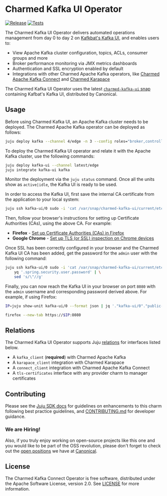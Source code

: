 # Charmed Kafka UI Operator

[![Release](https://github.com/canonical/kafka-ui-operator/actions/workflows/release.yaml/badge.svg)](https://github.com/canonical/kafka-ui-operator/actions/workflows/release.yaml)
[![Tests](https://github.com/canonical/kafka-ui-operator/actions/workflows/ci.yaml/badge.svg?branch=main)](https://github.com/canonical/kafka-ui-operator/actions/workflows/ci.yaml?query=branch%3Amain)

The Charmed Kafka UI Operator delivers automated operations management from day 0 to day 2 on [Kafkbat's Kafka UI](https://github.com/kafbat/kafka-ui), and enables users to:

- View Apache Kafka cluster configuration, topics, ACLs, consumer groups and more
- Broker performance monitoring via JMX metrics dashboards
- Authentication and SSL encryption enabled by default
- Integrations with other Charmed Apache Kafka operators, like [Charmed Apache Kafka Connect](https://charmhub.io/kafka-connect) and [Charmed Karapace](https://charmhub.io/karapace)

The Charmed Kafka UI Operator uses the latest [`charmed-kafka-ui` snap](https://github.com/canonical/charmed-kafka-ui-snap) containing Kafbat's Kafka UI, distributed by Canonical.

## Usage

Before using Charmed Kafka UI, an Apache Kafka cluster needs to be deployed. The Charmed Apache Kafka operator can be deployed as follows:

```bash
juju deploy kafka --channel 4/edge -n 3 --config roles="broker,controller"
```

To deploy the Charmed Kafka UI operator and relate it with the Apache Kafka cluster, use the following commands:

```bash
juju deploy kafka-ui --channel latest/edge
juju integrate kafka-ui kafka
```

Monitor the deployment via the `juju status` command. Once all the units show as `active|idle`, the Kafka UI is ready to be used.

In order to access the Kafka UI, first save the internal CA certificate from the application to your local system:

```bash
juju ssh kafka-ui/0 sudo -i 'cat /var/snap/charmed-kafka-ui/current/etc/kafka-ui/ca.pem' 2>/dev/null > /tmp/ca.pem
```

Then, follow your browser's instructions for setting up Certificate Authorities (CAs), using the above CA. For example:
- **Firefox** - [Set up Certificate Authorities (CAs) in Firefox](https://support.mozilla.org/en-US/kb/setting-certificate-authorities-firefox)
- **Google Chrome** - [Set up TLS (or SSL) inspection on Chrome devices](https://support.google.com/chrome/a/answer/3505249?hl=en)

Once SSL has been correctly configured in your browser and the Charmed Kafka UI CA has been added, get the password for the `admin` user with the following command:

```bash
juju ssh kafka-ui/0 sudo -i 'cat /var/snap/charmed-kafka-ui/current/etc/kafka-ui/application-local.yml' 2>/dev/null | \
    yq '.spring.security.user.password' | \
    sed 's/\"//g'
```

Finally, you can now reach the Kafka UI in your browser on port `8080` with the `admin` username and corresponding password derived above. For example, if using Firefox:

```bash
IP=juju show-unit kafka-ui/0 --format json | jq '."kafka-ui/0"."public-address"'

firefox --new-tab https://$IP:8080
```

## Relations

The Charmed Kafka UI Operator supports Juju [relations](https://documentation.ubuntu.com/juju/latest/reference/relation/) for interfaces listed below.

- A `kafka_client` (**required**) with Charmed Apache Kafka
- A `karapace_client` integration with Charmed Karapace
- A `connect_client` integration with Charmed Apache Kafka Connect
- A `tls-certificates` interface with any provider charm to manager certificates

## Contributing

Please see the [Juju SDK docs](https://juju.is/docs/sdk) for guidelines on enhancements to this charm following best practice guidelines, and [CONTRIBUTING.md](https://github.com/canonical/kafka-connect-operator/blob/main/CONTRIBUTING.md) for developer guidance.

### We are Hiring!

Also, if you truly enjoy working on open-source projects like this one and you would like to be part of the OSS revolution, please don't forget to check out the [open positions](https://canonical.com/careers/all) we have at [Canonical](https://canonical.com/). 

## License

The Charmed Kafka Connect Operator is free software, distributed under the Apache Software License, version 2.0. See [LICENSE](https://github.com/canonical/kafka-connect-operator/blob/main/LICENSE) for more information.
